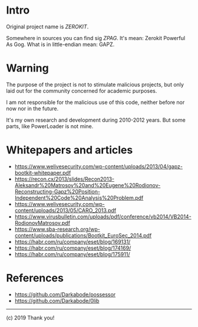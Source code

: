 # Intro

Original project name is *ZEROKIT*.

Somewhere in sources you can find sig *ZPAG*. It's mean: Zerokit Powerful As Gog. What is in little-endian mean: GAPZ.

# Warning

The purpose of the project is not to stimulate malicious projects, but only laid out for the community concerned for academic purposes.

I am not responsible for the malicious use of this code, neither before nor now nor in the future.

It's my own research and development during 2010-2012 years. But some parts, like PowerLoader is not mine.

# Whitepapers and articles

- https://www.welivesecurity.com/wp-content/uploads/2013/04/gapz-bootkit-whitepaper.pdf
- https://recon.cx/2013/slides/Recon2013-Aleksandr%20Matrosov%20and%20Eugene%20Rodionov-Reconstructing-Gapz%20Position-Independent%20Code%20Analysis%20Problem.pdf
- https://www.welivesecurity.com/wp-content/uploads/2013/05/CARO_2013.pdf
- https://www.virusbulletin.com/uploads/pdf/conference/vb2014/VB2014-RodionovMatrosov.pdf
- https://www.sba-research.org/wp-content/uploads/publications/Bootkit_EuroSec_2014.pdf
- https://habr.com/ru/company/eset/blog/169131/
- https://habr.com/ru/company/eset/blog/174169/
- https://habr.com/ru/company/eset/blog/175911/

# References

- https://github.com/Darkabode/possessor
- https://github.com/Darkabode/0lib

---
(c) 2019 Thank you!
